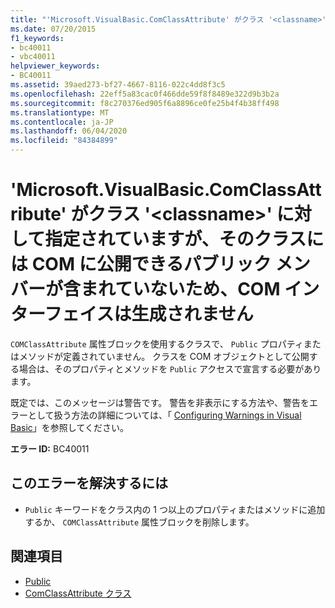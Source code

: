 ```yaml
---
title: "'Microsoft.VisualBasic.ComClassAttribute' がクラス '<classname>' に対して指定されていますが、そのクラスには COM に公開できるパブリック メンバーが含まれていないため、COM インターフェイスは生成されません"
ms.date: 07/20/2015
f1_keywords:
- bc40011
- vbc40011
helpviewer_keywords:
- BC40011
ms.assetid: 39aed273-bf27-4667-8116-022c4dd8f3c5
ms.openlocfilehash: 22eff5a83cac0f466dde59f8f8489e322d9b3b2a
ms.sourcegitcommit: f8c270376ed905f6a8896ce0fe25b4f4b38ff498
ms.translationtype: MT
ms.contentlocale: ja-JP
ms.lasthandoff: 06/04/2020
ms.locfileid: "84384899"
---
```

# <a name="microsoftvisualbasiccomclassattribute-is-specified-for-class-classname-but-it-has-no-public-members-that-can-be-exposed-to-com-therefore-no-com-interfaces-are-generated"></a>'Microsoft.VisualBasic.ComClassAttribute' がクラス '\<classname>' に対して指定されていますが、そのクラスには COM に公開できるパブリック メンバーが含まれていないため、COM インターフェイスは生成されません
`COMClassAttribute` 属性ブロックを使用するクラスで、 `Public` プロパティまたはメソッドが定義されていません。 クラスを COM オブジェクトとして公開する場合は、そのプロパティとメソッドを `Public` アクセスで宣言する必要があります。  
  
 既定では、このメッセージは警告です。 警告を非表示にする方法や、警告をエラーとして扱う方法の詳細については、「 [Configuring Warnings in Visual Basic](/visualstudio/ide/configuring-warnings-in-visual-basic)」を参照してください。  
  
 **エラー ID:** BC40011  
  
## <a name="to-correct-this-error"></a>このエラーを解決するには  
  
- `Public` キーワードをクラス内の 1 つ以上のプロパティまたはメソッドに追加するか、 `COMClassAttribute` 属性ブロックを削除します。  
  
## <a name="see-also"></a>関連項目

- [Public](../language-reference/modifiers/public.md)
- [ComClassAttribute クラス](xref:Microsoft.VisualBasic.ComClassAttribute)
